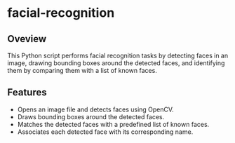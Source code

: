 # facial-recognition

## Oveview
This Python script performs facial recognition tasks by detecting faces in an image, drawing bounding boxes around the detected faces, and identifying them by comparing them with a list of known faces.

## Features
- Opens an image file and detects faces using OpenCV.
- Draws bounding boxes around the detected faces.
- Matches the detected faces with a predefined list of known faces.
- Associates each detected face with its corresponding name.
